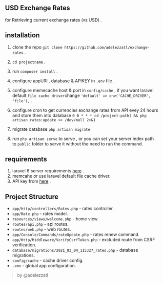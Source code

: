 ##  USD Exchange Rates
for Retrieving current exchange rates (vs USD) .

## installation

 1. clone the repo 
`git clone https://github.com/adelezzatl/exchange-rates` .

 2. `cd projectname` .

 3. run `composer install` .

 4. configure appURl , database & APIKEY in `.env` file .

 5. configure memecache host & port in `config/cache` ,
  if you want laravel default `file cache driver`change
   `'default' => env('CACHE_DRIVER', 'file'),` .

 6. configure cron to get currencies exchange rates from API evey 24 hours and store them into database 
 `0 0 * * * cd /project-path] && php artisan rates:update >> /dev/null 2>&1`

 7. migrate database  `php artisan migrate`

 8. run `php artisan serve` to serve ,
or you can set your server index path to `public` folder to serve it without the need to run the command.

## requirements

 1. laravel 6 server requirements [here](https://laravel.com/docs/6.x#server-requirements) .
 2. memcahe or use  laravel default file cache driver.
 3. API key from [here](https://free.currencyconverterapi.com/) .

## Project Structure

 - `app/http/controllers/Rates.php` - rates controller.
 -  `app/Rate.php` - rates model.
 - `resources/views/welcome.php` - home view.
 - `routes/api.php` -  api routes.
 - `routes/web.php` -  web routes.
 - `app/Console/Commands/rateUpdate.php` - rates renew command.
 - `app/Http/Middleware/VerifyCsrfToken.php` - excluded route from CSRF verification.
 - `database/migrations/2021_03_04_115327_rates.php` - database migrations.
 - `config/cache` - cache driver config.
 - `.env` - global app configuration.

> by @adelezzatl
